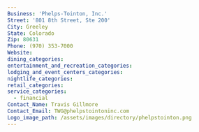 ```yaml
---
Business: 'Phelps-Tointon, Inc.'
Street: '801 8th Street, Ste 200'
City: Greeley
State: Colorado
Zip: 80631
Phone: (970) 353-7000
Website:
dining_categories:
entertainment_and_recreation_categories:
lodging_and_event_centers_categories:
nightlife_categories:
retail_categories:
service_categories:
  - financial
Contact_Name: Travis Gillmore
Contact_Email: TWG@phelpstointoninc.com
Logo_image_path: /assets/images/directory/phelpstointon.png
---
```



